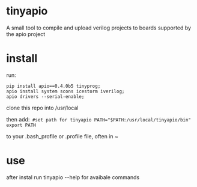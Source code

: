 # tinyapio
A small tool to compile and upload verilog projects to boards supported by the apio project

# install
run:
```
pip install apio==0.4.0b5 tinyprog;
apio install system scons icestorm iverilog;
apio drivers --serial-enable;
```

clone this repo into /usr/local

then add:```
#set path for tinyapio
PATH="$PATH:/usr/local/tinyapio/bin"
export PATH```

to your .bash_profile or .profile file, often in ~

# use
after instal run tinyapio --help for avaibale commands
